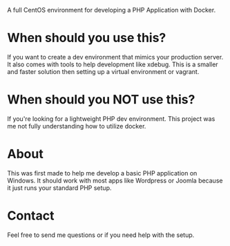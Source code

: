A full CentOS environment for developing a PHP Application with Docker.

# When should you use this?
If you want to create a dev environment that mimics your production server. It also comes with tools to help development like xdebug. This is a smaller and faster solution then setting up a virtual environment or vagrant.

# When should you NOT use this?
If you're looking for a lightweight PHP dev environment. This project was me not fully understanding how to utilize docker.

# About
This was first made to help me develop a basic PHP application on Windows. It should work with most apps like Wordpress or Joomla because it just runs your standard PHP setup.

# Contact
Feel free to send me questions or if you need help with the setup.
